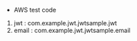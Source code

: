 * AWS test code

1) jwt   : com.example.jwt.jwtsample.jwt
2) email : com.example.jwt.jwtsample.email

